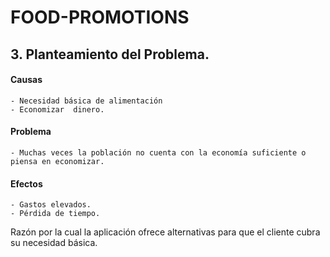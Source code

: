 # FOOD-PROMOTIONS

## 3. Planteamiento del Problema.

   #### Causas
    - Necesidad básica de alimentación 
    - Economizar  dinero.
  
   #### Problema 
    - Muchas veces la población no cuenta con la economía suficiente o piensa en economizar.
  
   #### Efectos
    - Gastos elevados.
    - Pérdida de tiempo.

   Razón por la cual la aplicación ofrece alternativas para que el cliente cubra su necesidad básica.
